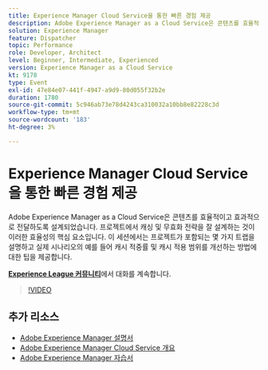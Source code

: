 ```yaml
---
title: Experience Manager Cloud Service을 통한 빠른 경험 제공
description: Adobe Experience Manager as a Cloud Service은 콘텐츠를 효율적이고 효과적으로 전달하도록 설계되었습니다. 프로젝트에서 캐싱 및 무효화 전략을 잘 설계하는 것이 이러한 효율성의 핵심 요소입니다. 이 세션에서는 프로젝트가 포함되는 몇 가지 트랩을 설명하고 실제 시나리오의 예를 들어 캐시 적중률 및 캐시 적용 범위를 개선하는 방법에 대한 팁을 제공합니다.
solution: Experience Manager
feature: Dispatcher
topic: Performance
role: Developer, Architect
level: Beginner, Intermediate, Experienced
version: Experience Manager as a Cloud Service
kt: 9178
type: Event
exl-id: 47e84e07-441f-4947-a9d9-80d055f32b2e
duration: 1780
source-git-commit: 5c946ab73e78d4243ca310032a10bb8e82228c3d
workflow-type: tm+mt
source-wordcount: '183'
ht-degree: 3%

---
```


# Experience Manager Cloud Service을 통한 빠른 경험 제공

Adobe Experience Manager as a Cloud Service은 콘텐츠를 효율적이고 효과적으로 전달하도록 설계되었습니다. 프로젝트에서 캐싱 및 무효화 전략을 잘 설계하는 것이 이러한 효율성의 핵심 요소입니다. 이 세션에서는 프로젝트가 포함되는 몇 가지 트랩을 설명하고 실제 시나리오의 예를 들어 캐시 적중률 및 캐시 적용 범위를 개선하는 방법에 대한 팁을 제공합니다.

**[Experience League 커뮤니티](https://adobe.ly/3CUkzoB)**&#x200B;에서 대화를 계속합니다.

>[!VIDEO](https://video.tv.adobe.com/v/337846/?quality=12&learn=on&hidetitle=true)

## 추가 리소스

- [Adobe Experience Manager 설명서](https://experienceleague.adobe.com/docs/experience-manager-cloud-service.html)
- [Adobe Experience Manager Cloud Service 개요](https://experienceleague.adobe.com/docs/experience-manager-cloud-service/overview/home.html)
- [Adobe Experience Manager 자습서](https://experienceleague.adobe.com/docs/experience-manager-tutorials.html)
